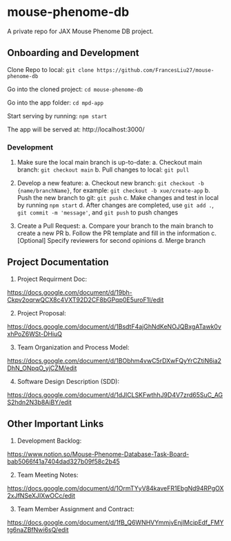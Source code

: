 # mouse-phenome-db
A private repo for JAX Mouse Phenome DB project.

## Onboarding and Development

Clone Repo to local: `git clone https://github.com/FrancesLiu27/mouse-phenome-db`

Go into the cloned project: `cd mouse-phenome-db`

Go into the app folder: `cd mpd-app`

Start serving by running: `npm start`

The app will be served at: http://localhost:3000/

### Development
   
1. Make sure the local main branch is up-to-date:
   a. Checkout main branch: `git checkout main`
   b. Pull changes to local: `git pull`
   
2. Develop a new feature:
   a. Checkout new branch: `git checkout -b {name/branchName}`, for example: `git checkout -b xue/create-app`
   b. Push the new branch to git: `git push`
   c. Make changes and test in local by running `npm start`
   d. After changes are completed, use `git add .`, `git commit -m 'message'`, and `git push` to push changes

3. Create a Pull Request:
   a. Compare your branch to the main branch to create a new PR
   b. Follow the PR template and fill in the information
   c. [Optional] Specify reviewers for second opinions
   d. Merge branch


## Project Documentation

1. Project Requirment Doc:

https://docs.google.com/document/d/19bh-Ckpv2oqrwQCX8c4VXT92D2CF8bGPqp0E5uroF1I/edit

2. Project Proposal:

https://docs.google.com/document/d/1BsdtF4ajGhNdKeNOJQBxgATawk0vxhPoZ6WSt-DHiuQ

3. Team Organization and Process Model:

https://docs.google.com/document/d/1BObhm4vwC5rDXwFQyYrCZtiN6ia2DhN_ONpqO_yjCZM/edit

4. Software Design Description (SDD):

https://docs.google.com/document/d/1dJlCLSKFwthhJ9D4V7zrd65SuC_AGS2hdn2N3b8AiBY/edit


## Other Important Links

1. Development Backlog:

https://www.notion.so/Mouse-Phenome-Database-Task-Board-bab5066f41a7404dad327b09f58c2b45

2. Team Meeting Notes:

https://docs.google.com/document/d/1OrmTYyV84kaveFR1EbgNd94RPgOX2xJfNSeXJIXwOCc/edit

3. Team Member Assignment and Contract:

https://docs.google.com/document/d/1fB_Q6WNHVYmmjvEnjlMcipEdf_FMYtg6naZBfNwi6sQ/edit








